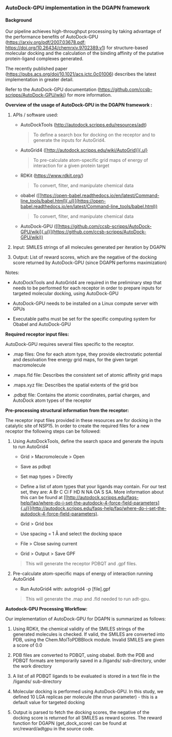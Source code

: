 ### AutoDock-GPU implementation in the DGAPN framework

#### Background

Our pipeline achieves high-throughput processing by taking advantage of
the performance benefits of AutoDock-GPU
(<https://arxiv.org/pdf/2007.03678.pdf>; <https://doi.org/10.26434/chemrxiv.9702389.v1>)
for structure-based molecular docking and the calculation of the binding
affinity of the putative protein-ligand complexes generated.

The recently published paper
(<https://pubs.acs.org/doi/10.1021/acs.jctc.0c01006>)
describes the latest implementation in greater detail.

Refer to the AutoDock-GPU documentation
(<https://github.com/ccsb-scripps/AutoDock-GPU/wiki>)
for more information.

**Overview of the usage of AutoDock-GPU in the DGAPN framework :**

1.  APIs / software used:
	-   AutoDockTools (<http://autodock.scripps.edu/resources/adt>)
		> To define a search box for docking on the receptor and to generate the
		> inputs for AutoGrid4.

	-   AutoGrid4
    ([[http://autodock.scripps.edu/wiki/AutoGrid)]{.ul}](http://autodock.scripps.edu/wiki/AutoGrid)
		> To pre-calculate atom-specific grid maps of energy of interaction for
		> a given protein target

	-   RDKit (<https://www.rdkit.org/>)
		> To convert, filter, and manipulate chemical data

	-   obabel
    ([[https://open-babel.readthedocs.io/en/latest/Command-line_tools/babel.html]{.ul}](https://open-babel.readthedocs.io/en/latest/Command-line_tools/babel.html))
		> To convert, filter, and manipulate chemical data

	-   AutoDock-GPU
    ([[https://github.com/ccsb-scripps/AutoDock-GPU/wiki]{.ul}](https://github.com/ccsb-scripps/AutoDock-GPU/wiki))

2.  Input: SMILES strings of all molecules generated per iteration by
    DGAPN

3.  Output: List of reward scores, which are the negative of the docking
    score returned by AutoDock-GPU (since DGAPN performs maximization)

Notes:

-   AutoDockTools and AutoGrid4 are required in the preliminary step
    that needs to be performed for each receptor in order to prepare
    inputs for targeted molecular docking, using AutoDock-GPU

-   AutoDock-GPU needs to be installed on a Linux compute server with
    GPUs

-   Executable paths must be set for the specific computing system for
    Obabel and AutoDock-GPU

**Required receptor input files:**

AutoDock-GPU requires several files specific to the receptor.

-   .map files: One for each atom type, they provide electrostatic
    potential and desolvation free energy grid maps, for the given
    target macromolecule

-   .maps.fld file: Describes the consistent set of atomic affinity grid
    maps

-   .maps.xyz file: Describes the spatial extents of the grid box

-   .pdbqt file: Contains the atomic coordinates, partial charges, and
    AutoDock atom types of the receptor

**Pre-processing structural information from the receptor:**

The receptor input files provided in these resources are for docking in
the catalytic site of NSP15. In order to create the required files for a
new receptor the following steps can be followed:

1.  Using AutoDockTools, define the search space and generate the inputs
    to run AutoGrid4

    -   Grid > Macromolecule > Open

    -   Save as pdbqt

    -   Set map types > Directly

    -   Define a list of atom types that your ligands may contain. For
        our test set, they are: A Br C Cl F HD N NA OA S SA. More
        information about this can be found at
        [[http://autodock.scripps.edu/faqs-help/faq/where-do-i-set-the-autodock-4-force-field-parameters]{.ul}](http://autodock.scripps.edu/faqs-help/faq/where-do-i-set-the-autodock-4-force-field-parameters).

    -   Grid > Grid box

    -   Use spacing = 1 Å and select the docking space

    -   File > Close saving current

    -   Grid > Output > Save GPF

	> This will generate the receptor PDBQT and .gpf files.

2.  Pre-calculate atom-specific maps of energy of interaction running
    AutoGrid4

    -   Run AutoGrid4 with: autogrid4 -p \[file\].gpf

	> This will generate the .map and .fld needed to run adt-gpu.

**Autodock-GPU Processing Workflow:**

Our implementation of AutoDock-GPU for DGAPN is summarized as follows:

1.  Using RDKit, the chemical validity of the SMILES strings of the
    generated molecules is checked. If valid, the SMILES are converted
    into PDB, using the Chem.MolToPDBBlock module. Invalid SMILES are
    given a score of 0.0

2.  PDB files are converted to PDBQT, using obabel. Both the PDB and
    PDBQT formats are temporarily saved in a /ligands/ sub-directory,
    under the work directory

3.  A list of all PDBQT ligands to be evaluated is stored in a text file
    in the /ligands/ sub-directory

4.  Molecular docking is performed using AutoDock-GPU. In this study, we
    defined 10 LGA replicas per molecule (the nrun parameter) - this is
    a default value for targeted docking

5.  Output is parsed to fetch the docking scores, the negative of the
    docking score is returned for all SMILES as reward scores. The
    reward function for DGAPN (get_dock_score) can be found at
    src/reward/adtgpu in the source code.
